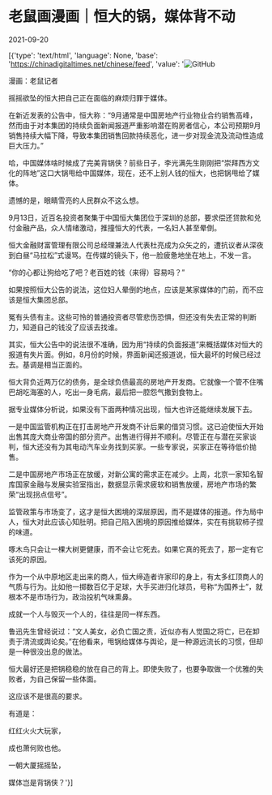 # 老鼠画漫画｜恒大的锅，媒体背不动

2021-09-20

[{'type': 'text/html', 'language': None, 'base': 'https://chinadigitaltimes.net/chinese/feed', 'value': '![GitHub](https://chinadigitaltimes.net/chinese/files/2021/09/post-671087-61490d45dc47a.)

漫画：老鼠记者

摇摇欲坠的恒大把自己正在面临的麻烦归罪于媒体。

在新近发表的公告中，恒大称：“9月通常是中国房地产行业物业合约销售高峰，然而由于对本集团的持续负面新闻报道严重影响潜在购房者信心，本公司预期9月销售持续大幅下降，导致本集团销售回款持续恶化，进一步对现金流及流动性造成巨大压力。”

哈，中国媒体啥时候成了完美背锅侠？前些日子，李光满先生刚刚把“崇拜西方文化的阵地”这口大锅甩给中国媒体，现在，还不上别人钱的恒大，也把锅甩给了媒体。

遗憾的是，眼睛雪亮的人民群众不这么想。

9月13日，近百名投资者聚集于中国恒大集团位于深圳的总部，要求偿还贷款和兑付金融产品，众人情绪激动，推撞恒大的代表，一名妇人甚至晕倒。

恒大金融财富管理有限公司总经理兼法人代表杜亮成为众矢之的，遭抗议者从深夜到白昼“马拉松”式谩骂。在传媒的镜头下，他一脸疲惫地坐在地上，不发一言。

“你的心都让狗给吃了吧？老百姓的钱（来得）容易吗？”

如果按照恒大公告的说法，这位妇人晕倒的地点，应该是某家媒体的门前，而不应该是恒大集团总部。

冤有头债有主。这些可怜的普通投资者尽管悲伤恐惧，但还没有失去正常的判断力，知道自己的钱没了应该去找谁。

其实，恒大公告中的说法很不准确，因为用“持续的负面报道”来概括媒体对恒大的报道有失片面。例如，8月份的时候，界面新闻还报道说，恒大最坏的时候已经过去。基调是相当正面的。

恒大背负近两万亿的债务，是全球负债最高的房地产开发商。它就像一个管不住嘴巴胡吃海塞的人，吃出一身毛病，最后把一腔怨气撒到食物上。

据专业媒体分析说，如果没有下面两种情况出现，恒大也许还能继续发展下去。

一是中国监管机构正在打击房地产开发商不计后果的借贷习惯。这已迫使恒大开始出售其庞大商业帝国的部分资产。出售进行得并不顺利。尽管正在与潜在买家谈判，恒大还没有为其电动汽车业务找到买家。一些专家说，买家正在等待低价抛售。

二是中国房地产市场正在放缓，对新公寓的需求正在减少。上周，北京一家知名智库国家金融与发展实验室指出，数据显示需求疲软和销售放缓，房地产市场的繁荣“出现拐点信号”。

监管政策与市场变了，这才是恒大困境的深层原因，而不是媒体的报道。作为局中人，恒大对此应该心知肚明。把自己陷入困境的原因推给媒体，实在有挑软柿子捏的味道。

啄木鸟只会让一棵大树更健康，而不会让它死去。如果它真的死去了，那一定有它该死的原因。

作为一个从中原地区走出来的商人，恒大缔造者许家印的身上，有太多红顶商人的气质与行为。比如他一掷数百亿于足球，大手买进归化球员，号称“为国养士”，就根本不是市场行为，政治投机气味熏鼻。

成就一个人与毁灭一个人的，往往是同一样东西。

鲁迅先生曾经说过：“文人美女，必负亡国之责，近似亦有人觉国之将亡，已在卸责于清流或舆论矣。”在他看来，甩锅给媒体与舆论，是一种源远流长的习惯，但却是一种很没出息的做法。

恒大最好还是把锅稳稳的放在自己的背上。即使失败了，也要争取做一个优雅的失败者，为自己保留一些体面。

这应该不是很高的要求。

有道是：

红红火火大玩家，

成也萧何败也他。

一朝大厦摇摇坠，

媒体岂是背锅侠？'}]
